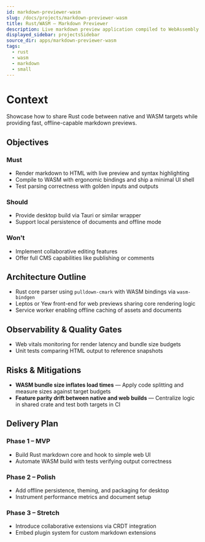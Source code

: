 ```yaml
---
id: markdown-previewer-wasm
slug: /docs/projects/markdown-previewer-wasm
title: Rust/WASM – Markdown Previewer
description: Live markdown preview application compiled to WebAssembly.
displayed_sidebar: projectsSidebar
source_dir: apps/markdown-previewer-wasm
tags:
  - rust
  - wasm
  - markdown
  - small
---
```

# Context

Showcase how to share Rust code between native and WASM targets while providing fast, offline-capable markdown previews.

## Objectives

### Must
- Render markdown to HTML with live preview and syntax highlighting
- Compile to WASM with ergonomic bindings and ship a minimal UI shell
- Test parsing correctness with golden inputs and outputs

### Should
- Provide desktop build via Tauri or similar wrapper
- Support local persistence of documents and offline mode

### Won't
- Implement collaborative editing features
- Offer full CMS capabilities like publishing or comments

## Architecture Outline

- Rust core parser using `pulldown-cmark` with WASM bindings via `wasm-bindgen`
- Leptos or Yew front-end for web previews sharing core rendering logic
- Service worker enabling offline caching of assets and documents

## Observability & Quality Gates

- Web vitals monitoring for render latency and bundle size budgets
- Unit tests comparing HTML output to reference snapshots

## Risks & Mitigations

- **WASM bundle size inflates load times** — Apply code splitting and measure sizes against target budgets
- **Feature parity drift between native and web builds** — Centralize logic in shared crate and test both targets in CI

## Delivery Plan

### Phase 1 – MVP
- Build Rust markdown core and hook to simple web UI
- Automate WASM build with tests verifying output correctness

### Phase 2 – Polish
- Add offline persistence, theming, and packaging for desktop
- Instrument performance metrics and document setup

### Phase 3 – Stretch
- Introduce collaborative extensions via CRDT integration
- Embed plugin system for custom markdown extensions
